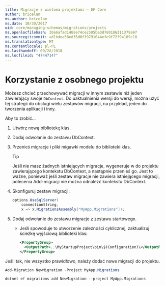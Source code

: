 ```yaml
---
title: Migracje z wieloma projektami — EF Core
author: bricelam
ms.author: bricelam
ms.date: 10/30/2017
uid: core/managing-schemas/migrations/projects
ms.openlocfilehash: 30a6afad1488e74ce2585be3d780186311379a97
ms.sourcegitcommit: ad1bdea58ed35d0f19791044efe9f72f94189c18
ms.translationtype: MT
ms.contentlocale: pl-PL
ms.lasthandoff: 09/28/2018
ms.locfileid: "47447147"
---
```

<a name="using-a-separate-project"></a>Korzystanie z osobnego projektu
========================
Możesz chcieć przechowywać migracji w innym zestawie niż jeden zawierający swoje `DbContext`. Do uaktualnienia wersji do wersji, można użyć tej strategii do obsługi wielu zestawów migracji, na przykład, jeden do tworzenia aplikacji i inny.

Aby to zrobić...

1. Utwórz nową bibliotekę klas.

2. Dodaj odwołanie do zestawu DbContext.

3. Przenieś migracje i pliki migawki modelu do biblioteki klas.
   > [!TIP]
   > Jeśli nie masz żadnych istniejących migracje, wygeneruje w do projektu zawierającego kontekstu DbContext, a następnie przenieś go. Jest to ważne, ponieważ jeśli zestaw migracje nie zawiera istniejącego migracji, polecenia Add-migracji nie można odnaleźć kontekstu DbContext.

4. Skonfiguruj zestaw migracji:

   ``` csharp
   options.UseSqlServer(
       connectionString,
       x => x.MigrationsAssembly("MyApp.Migrations"));
   ```

5. Dodaj odwołanie do zestawu migracje z zestawu startowego.
   * Jeśli spowoduje to utworzenie zależności cyklicznej, zaktualizuj ścieżkę wyjściową biblioteki klas:

     ``` xml
     <PropertyGroup>
       <OutputPath>..\MyStartupProject\bin\$(Configuration)\</OutputPath>
     </PropertyGroup>
     ```

Jeśli tak, nie wszystko prawidłowo, należy dodać nowe migracji do projektu.

``` powershell
Add-Migration NewMigration -Project MyApp.Migrations
```
``` Console
dotnet ef migrations add NewMigration --project MyApp.Migrations
```
